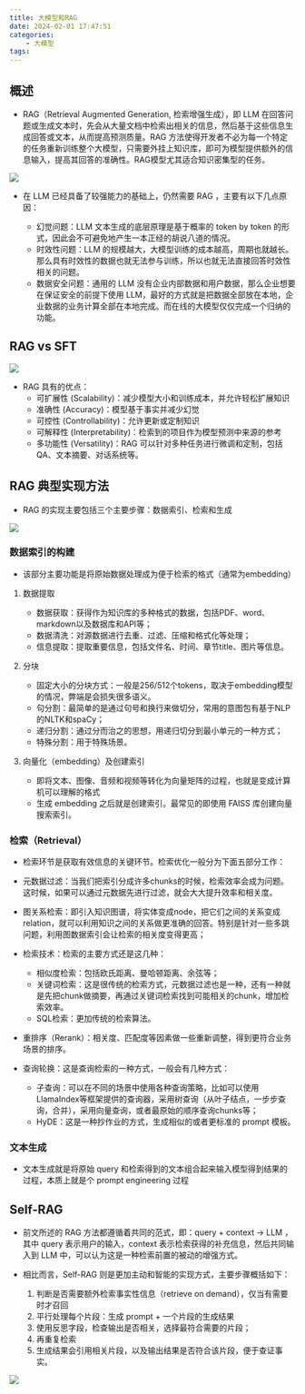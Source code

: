 ```yaml
---
title: 大模型和RAG
date: 2024-02-01 17:47:51
categories:
    - 大模型
tags:
---
```


## 概述

- RAG（Retrieval Augmented Generation, 检索增强生成），即 LLM 在回答问题或生成文本时，先会从大量文档中检索出相关的信息，然后基于这些信息生成回答或文本，从而提高预测质量。RAG 方法使得开发者不必为每一个特定的任务重新训练整个大模型，只需要外挂上知识库，即可为模型提供额外的信息输入，提高其回答的准确性。RAG模型尤其适合知识密集型的任务。

![](/img/note/202403072241.png)

- 在 LLM 已经具备了较强能力的基础上，仍然需要 RAG ，主要有以下几点原因：

    - 幻觉问题：LLM 文本生成的底层原理是基于概率的 token by token 的形式，因此会不可避免地产生一本正经的胡说八道的情况。
    - 时效性问题：LLM 的规模越大，大模型训练的成本越高，周期也就越长。那么具有时效性的数据也就无法参与训练，所以也就无法直接回答时效性相关的问题。
    - 数据安全问题：通用的 LLM 没有企业内部数据和用户数据，那么企业想要在保证安全的前提下使用 LLM，最好的方式就是把数据全部放在本地，企业数据的业务计算全部在本地完成。而在线的大模型仅仅完成一个归纳的功能。

## RAG vs SFT

![](/img/note/202403072242.png)

- RAG 具有的优点：
    - 可扩展性 (Scalability)：减少模型大小和训练成本，并允许轻松扩展知识
    - 准确性 (Accuracy)：模型基于事实并减少幻觉
    - 可控性 (Controllability)：允许更新或定制知识
    - 可解释性 (Interpretability)：检索到的项目作为模型预测中来源的参考
    - 多功能性 (Versatility)：RAG 可以针对多种任务进行微调和定制，包括QA、文本摘要、对话系统等。

## RAG 典型实现方法

- RAG 的实现主要包括三个主要步骤：数据索引、检索和生成

![](/img/note/202403072243.png)

### 数据索引的构建

- 该部分主要功能是将原始数据处理成为便于检索的格式（通常为embedding）

1. 数据提取

    - 数据获取：获得作为知识库的多种格式的数据，包括PDF、word、markdown以及数据库和API等；
    - 数据清洗：对源数据进行去重、过滤、压缩和格式化等处理；
    - 信息提取：提取重要信息，包括文件名、时间、章节title、图片等信息。

2. 分块

    - 固定大小的分块方式：一般是256/512个tokens，取决于embedding模型的情况，弊端是会损失很多语义。
    - 句分割：最简单的是通过句号和换行来做切分，常用的意图包有基于NLP的NLTK和spaCy；
    - 递归分割：通过分而治之的思想，用递归切分到最小单元的一种方式；
    - 特殊分割：用于特殊场景。

3. 向量化（embedding）及创建索引

    - 即将文本、图像、音频和视频等转化为向量矩阵的过程，也就是变成计算机可以理解的格式
    - 生成 embedding 之后就是创建索引。最常见的即使用 FAISS 库创建向量搜索索引。

### 检索（Retrieval）

- 检索环节是获取有效信息的关键环节。检索优化一般分为下面五部分工作：

- 元数据过滤：当我们把索引分成许多chunks的时候，检索效率会成为问题。这时候，如果可以通过元数据先进行过滤，就会大大提升效率和相关度。
- 图关系检索：即引入知识图谱，将实体变成node，把它们之间的关系变成relation，就可以利用知识之间的关系做更准确的回答。特别是针对一些多跳问题，利用图数据索引会让检索的相关度变得更高；
- 检索技术：检索的主要方式还是这几种：
    - 相似度检索：包括欧氏距离、曼哈顿距离、余弦等；
    - 关键词检索：这是很传统的检索方式，元数据过滤也是一种，还有一种就是先把chunk做摘要，再通过关键词检索找到可能相关的chunk，增加检索效率。
    - SQL检索：更加传统的检索算法。
- 重排序（Rerank）：相关度、匹配度等因素做一些重新调整，得到更符合业务场景的排序。
- 查询轮换：这是查询检索的一种方式，一般会有几种方式：
    - 子查询：可以在不同的场景中使用各种查询策略，比如可以使用LlamaIndex等框架提供的查询器，采用树查询（从叶子结点，一步步查询，合并），采用向量查询，或者最原始的顺序查询chunks等；
    - HyDE：这是一种抄作业的方式，生成相似的或者更标准的 prompt 模板。

### 文本生成

- 文本生成就是将原始 query 和检索得到的文本组合起来输入模型得到结果的过程，本质上就是个 prompt engineering 过程

## Self-RAG 

- 前文所述的 RAG 方法都遵循着共同的范式，即：query + context -> LLM ，其中 query 表示用户的输入，context 表示检索获得的补充信息，然后共同输入到 LLM 中，可以认为这是一种检索前置的被动的增强方式。

- 相比而言，Self-RAG 则是更加主动和智能的实现方式，主要步骤概括如下：

    1. 判断是否需要额外检索事实性信息（retrieve on demand），仅当有需要时才召回
    2. 平行处理每个片段：生成 prompt + 一个片段的生成结果
    3. 使用反思字段，检查输出是否相关，选择最符合需要的片段；
    4. 再重复检索
    5. 生成结果会引用相关片段，以及输出结果是否符合该片段，便于查证事实。

![](/img/note/202403072244.png)
